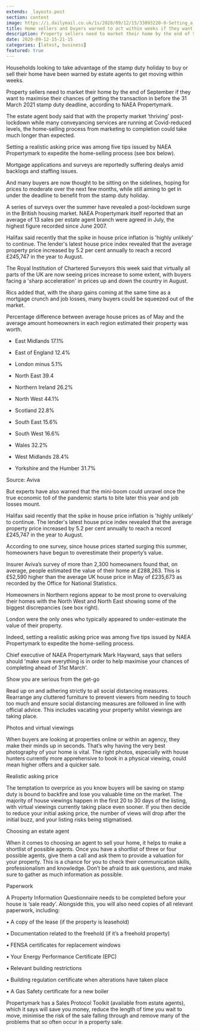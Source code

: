 ```yaml
---
extends: _layouts.post
section: content
image: https://i.dailymail.co.uk/1s/2020/09/12/15/33093220-0-Setting_a_realistic_asking_price_was_among_five_tips_issued_by_N-a-7_1599919595245.jpg 
title: Home sellers and buyers warned to act within weeks if they want to benefit from stamp duty holiday 
description: Property sellers need to market their home by the end of September if they want to get the transaction in before the 31 March 2021 stamp duty deadline, according to NAEA Propertymark. 
date: 2020-09-12-15-21-15 
categories: [latest, business] 
featured: true 
--- 
```

Households looking to take advantage of the stamp duty holiday to buy or sell their home have been warned by estate agents to get moving within weeks.

Property sellers need to market their home by the end of September if they want to maximise their chances of getting the transaction in before the 31 March 2021 stamp duty deadline, according to NAEA Propertymark.

The estate agent body said that with the property market ‘thriving’ post-lockdown while many conveyancing services are running at Covid-reduced levels, the home-selling process from marketing to completion could take much longer than expected.

Setting a realistic asking price was among five tips issued by NAEA Propertymark to expedite the home-selling process (see box below).

Mortgage applications and surveys are reportedly suffering dealys amid backlogs and staffing issues.

And many buyers are now thought to be sitting on the sidelines, hoping for prices to moderate over the next few months, while still aiming to get in under the deadline to benefit from the stamp duty holiday. 

A series of surveys over the summer have revealed a post-lockdown surge in the British housing market. NAEA Propertymark itself reported that an average of 13 sales per estate agent branch were agreed in July, the highest figure recorded since June 2007.

Halifax said recently that the spike in house price inflation is 'highly unlikely' to continue. The lender's latest house price index revealed that the average property price increased by 5.2 per cent annually to reach a record £245,747 in the year to August.

The Royal Institution of Chartered Surveyors this week said that virtually all parts of the UK are now seeing prices increase to some extent, with buyers facing a 'sharp acceleration' in prices up and down the country in August.

Rics added that, with the sharp gains coming at the same time as a mortgage crunch and job losses, many buyers could be squeezed out of the market. 

Percentage difference between average house prices as of May and the average amount homeowners in each region estimated their property was worth.

- East Midlands 17.1%

- East of England 12.4%

- London minus 5.1%

- North East 39.4 

- Northern Ireland 26.2%

- North West 44.1%

- Scotland 22.8%

- South East 15.6%

- South West 16.6%

- Wales 32.2%

- West Midlands 28.4%

- Yorkshire and the Humber 31.7%

Source: Aviva 

But experts have also warned that the mini-boom could unravel once the true economic toll of the pandemic starts to bite later this year and job losses mount.

Halifax said recently that the spike in house price inflation is 'highly unlikely' to continue. The lender's latest house price index revealed that the average property price increased by 5.2 per cent annually to reach a record £245,747 in the year to August.

According to one survey, since house prices started surging this summer, homeowners have begun to overestimate their property’s value.

Insurer Aviva’s survey of more than 2,300 homeowners found that, on average, people estimated the value of their home at £288,263. This is £52,590 higher than the average UK house price in May of £235,673 as recorded by the Office for National Statistics.

Homeowners in Northern regions appear to be most prone to overvaluing their homes with the North West and North East showing some of the biggest discrepancies (see box right). 

London were the only ones who typically appeared to under-estimate the value of their property. 

Indeed, setting a realistic asking price was among five tips issued by NAEA Propertymark to expedite the home-selling process.

Chief executive of NAEA Propertymark Mark Hayward, says that sellers should 'make sure everything is in order to help maximise your chances of completing ahead of 31st March'.

Show you are serious from the get-go

Read up on and adhering strictly to all social distancing measures. Rearrange any cluttered furniture to prevent viewers from needing to touch too much and ensure social distancing measures are followed in line with official advice. This includes vacating your property whilst viewings are taking place.

Photos and virtual viewings

When buyers are looking at properties online or within an agency, they make their minds up in seconds. That’s why having the very best photography of your home is vital. The right photos, especially with house hunters currently more apprehensive to book in a physical viewing, could mean higher offers and a quicker sale. 

Realistic asking price

The temptation to overprice as you know buyers will be saving on stamp duty is bound to backfire and lose you valuable time on the market. The majority of house viewings happen in the first 20 to 30 days of the listing, with virtual viewings currently taking place even sooner. If you then decide to reduce your initial asking price, the number of views will drop after the initial buzz, and your listing risks being stigmatised.

Choosing an estate agent

When it comes to choosing an agent to sell your home, it helps to make a shortlist of possible agents. Once you have a shortlist of three or four possible agents, give them a call and ask them to provide a valuation for your property. This is a chance for you to check their communication skills, professionalism and knowledge. Don’t be afraid to ask questions, and make sure to gather as much information as possible.

Paperwork

A Property Information Questionnaire needs to be completed before your house is ‘sale ready’. Alongside this, you will also need copies of all relevant paperwork, including:

• A copy of the lease (if the property is leasehold)

• Documentation related to the freehold (if it’s a freehold property)

• FENSA certificates for replacement windows

• Your Energy Performance Certificate (EPC)

• Relevant building restrictions

• Building regulation certificate when alterations have taken place

• A Gas Safety certificate for a new boiler

Propertymark has a Sales Protocol Toolkit (available from estate agents), which it says will save you money, reduce the length of time you wait to move, minimise the risk of the sale falling through and remove many of the problems that so often occur in a property sale.

